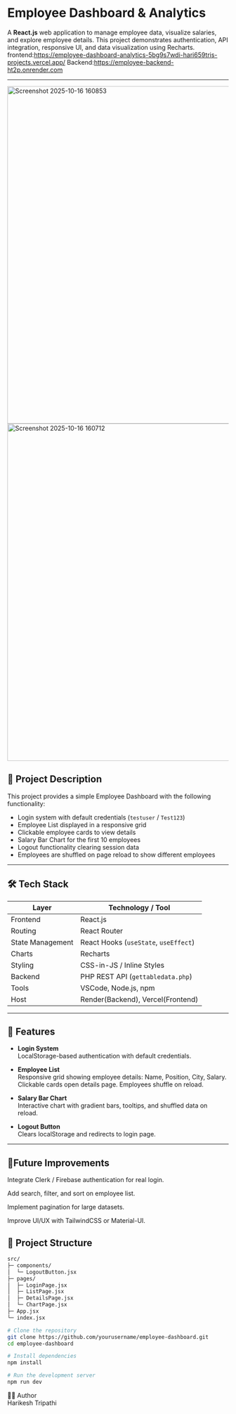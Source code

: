 # Employee Dashboard & Analytics

A **React.js** web application to manage employee data, visualize salaries, and explore employee details. This project demonstrates authentication, API integration, responsive UI, and data visualization using Recharts.
frontend:https://employee-dashboard-analytics-5bg9s7wdi-hari659tris-projects.vercel.app/
Backend:https://employee-backend-ht2p.onrender.com

---
<img width="1366" height="768" alt="Screenshot 2025-10-16 160853" src="https://github.com/user-attachments/assets/e031bd4e-862b-440d-b619-850aeddfaf4c" />

<img width="1366" height="768" alt="Screenshot 2025-10-16 160712" src="https://github.com/user-attachments/assets/afd583e7-89d5-4d62-9e36-3271996db20f" />


## 📖 Project Description

This project provides a simple Employee Dashboard with the following functionality:

- Login system with default credentials (`testuser` / `Test123`)  
- Employee List displayed in a responsive grid  
- Clickable employee cards to view details  
- Salary Bar Chart for the first 10 employees  
- Logout functionality clearing session data  
- Employees are shuffled on page reload to show different employees  

---

## 🛠 Tech Stack

| Layer            | Technology / Tool          |
|-----------------|---------------------------|
| Frontend        | React.js                  |
| Routing         | React Router              |
| State Management| React Hooks (`useState`, `useEffect`) |
| Charts          | Recharts                  |
| Styling         | CSS-in-JS / Inline Styles |
| Backend   | PHP REST API (`gettabledata.php`) |
| Tools           | VSCode, Node.js, npm      |
| Host         | Render(Backend), Vercel(Frontend)     |

---

## 🚀 Features

- **Login System**  
  LocalStorage-based authentication with default credentials.  

- **Employee List**  
  Responsive grid showing employee details: Name, Position, City, Salary.  
  Clickable cards open details page. Employees shuffle on reload.  

- **Salary Bar Chart**  
  Interactive chart with gradient bars, tooltips, and shuffled data on reload.  

- **Logout Button**  
  Clears localStorage and redirects to login page.  

---

## 📌Future Improvements

Integrate Clerk / Firebase authentication for real login.

Add search, filter, and sort on employee list.

Implement pagination for large datasets.

Improve UI/UX with TailwindCSS or Material-UI.

## 📂 Project Structure

```bash
src/
├─ components/
│  └─ LogoutButton.jsx
├─ pages/
│  ├─ LoginPage.jsx
│  ├─ ListPage.jsx
│  ├─ DetailsPage.jsx
│  └─ ChartPage.jsx
├─ App.jsx
└─ index.jsx

# Clone the repository
git clone https://github.com/yourusername/employee-dashboard.git
cd employee-dashboard

# Install dependencies
npm install

# Run the development server
npm run dev
```
👨‍💻 Author<br>
Harikesh Tripathi

